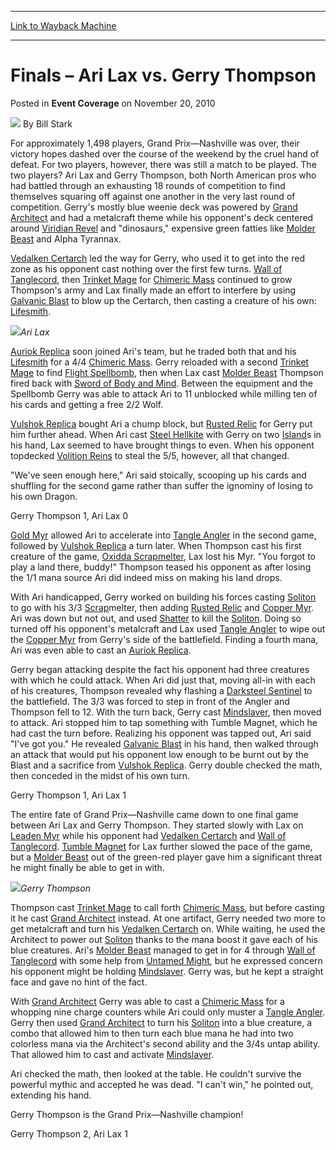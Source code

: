 
---
[Link to Wayback Machine](https://web.archive.org/web/20220626071738/https://magic.wizards.com/en/articles/archive/event-coverage/finals-%E2%80%93-ari-lax-vs-gerry-thompson-2010-11-20)

[_metadata_:author]:- "Bill Stark"
[_metadata_:description]:- "For approximately 1,498 players, Grand Prix—Nashville was over, their victory hopes dashed over the course of the weekend by the cruel hand of defeat. For two players, however, there was still a match to be played. The two players? Ari Lax and Gerry Thompson, both North American pros who had battled through an exhausting 18 rounds of competition to find themselves squaring off"
[_metadata_:generator]:- "Drupal 7 (http://drupal.org)"
[_metadata_:node]:- "340311"
[_metadata_:publish_date]:- "2010-11-20"
[_metadata_:source]:- "div-main-content"
[_metadata_:title]:- "Finals – Ari Lax vs. Gerry Thompson"
[_metadata_:wayback_capture_timestamp]:- "2022-06-26 07:17:38"
[_metadata_:wayback_raw_url]:- "https://web.archive.org/web/20220626071738id_/https://magic.wizards.com/en/articles/archive/event-coverage/finals-%E2%80%93-ari-lax-vs-gerry-thompson-2010-11-20"
[_metadata_:wayback_url]:- "https://magic.wizards.com/en/articles/archive/event-coverage/finals-%E2%80%93-ari-lax-vs-gerry-thompson-2010-11-20"
---


Finals – Ari Lax vs. Gerry Thompson
===================================



 Posted in **Event Coverage**
 on November 20, 2010 






![](https://media.magic.wizards.com/styles/auth_small/public/images/person/authorpic_BillStark.jpg)
By Bill Stark











For approximately 1,498 players, Grand Prix—Nashville was over, their victory hopes dashed over the course of the weekend by the cruel hand of defeat. For two players, however, there was still a match to be played. The two players? Ari Lax and Gerry Thompson, both North American pros who had battled through an exhausting 18 rounds of competition to find themselves squaring off against one another in the very last round of competition. Gerry's mostly blue weenie deck was powered by [Grand Architect](https://gatherer.wizards.com/Pages/Card/Details.aspx?name=Grand+Architect) and had a metalcraft theme while his opponent's deck centered around [Viridian Revel](https://gatherer.wizards.com/Pages/Card/Details.aspx?name=Viridian+Revel) and "dinosaurs," expensive green fatties like [Molder Beast](https://gatherer.wizards.com/Pages/Card/Details.aspx?name=Molder+Beast) and Alpha Tyrannax.


[Vedalken Certarch](https://gatherer.wizards.com/Pages/Card/Details.aspx?name=Vedalken+Certarch) led the way for Gerry, who used it to get into the red zone as his opponent cast nothing over the first few turns. [Wall of Tanglecord](https://gatherer.wizards.com/Pages/Card/Details.aspx?name=Wall+of+Tanglecord), then [Trinket Mage](https://gatherer.wizards.com/Pages/Card/Details.aspx?name=Trinket+Mage) for [Chimeric Mass](https://gatherer.wizards.com/Pages/Card/Details.aspx?name=Chimeric+Mass) continued to grow Thompson's army and Lax finally made an effort to interfere by using [Galvanic Blast](https://gatherer.wizards.com/Pages/Card/Details.aspx?name=Galvanic+Blast) to blow up the Certarch, then casting a creature of his own: [Lifesmith](https://gatherer.wizards.com/Pages/Card/Details.aspx?name=Lifesmith).


![](https://media.wizards.com/legacy/mtg/images/daily/events/gpnas10/farilax.jpg)*Ari Lax*



[Auriok Replica](https://gatherer.wizards.com/Pages/Card/Details.aspx?name=Auriok+Replica) soon joined Ari's team, but he traded both that and his [Lifesmith](https://gatherer.wizards.com/Pages/Card/Details.aspx?name=Lifesmith) for a 4/4 [Chimeric Mass](https://gatherer.wizards.com/Pages/Card/Details.aspx?name=Chimeric+Mass). Gerry reloaded with a second [Trinket Mage](https://gatherer.wizards.com/Pages/Card/Details.aspx?name=Trinket+Mage) to find [Flight Spellbomb](https://gatherer.wizards.com/Pages/Card/Details.aspx?name=Flight+Spellbomb), then when Lax cast [Molder Beast](https://gatherer.wizards.com/Pages/Card/Details.aspx?name=Molder+Beast) Thompson fired back with [Sword of Body and Mind](https://gatherer.wizards.com/Pages/Card/Details.aspx?name=Sword+of+Body+and+Mind). Between the equipment and the Spellbomb Gerry was able to attack Ari to 11 unblocked while milling ten of his cards and getting a free 2/2 Wolf.


[Vulshok Replica](https://gatherer.wizards.com/Pages/Card/Details.aspx?name=Vulshok+Replica) bought Ari a chump block, but [Rusted Relic](https://gatherer.wizards.com/Pages/Card/Details.aspx?name=Rusted+Relic) for Gerry put him further ahead. When Ari cast [Steel Hellkite](https://gatherer.wizards.com/Pages/Card/Details.aspx?name=Steel+Hellkite) with Gerry on two [Island](https://gatherer.wizards.com/Pages/Card/Details.aspx?name=Island)s in his hand, Lax seemed to have brought things to even. When his opponent topdecked [Volition Reins](https://gatherer.wizards.com/Pages/Card/Details.aspx?name=Volition+Reins) to steal the 5/5, however, all that changed.


"We've seen enough here," Ari said stoically, scooping up his cards and shuffling for the second game rather than suffer the ignominy of losing to his own Dragon.


Gerry Thompson 1, Ari Lax 0


[Gold Myr](https://gatherer.wizards.com/Pages/Card/Details.aspx?name=Gold+Myr) allowed Ari to accelerate into [Tangle Angler](https://gatherer.wizards.com/Pages/Card/Details.aspx?name=Tangle+Angler) in the second game, followed by [Vulshok Replica](https://gatherer.wizards.com/Pages/Card/Details.aspx?name=Vulshok+Replica) a turn later. When Thompson cast his first creature of the game, [Oxidda Scrapmelter](https://gatherer.wizards.com/Pages/Card/Details.aspx?name=Oxidda+Scrapmelter), Lax lost his Myr. "You forgot to play a land there, buddy!" Thompson teased his opponent as after losing the 1/1 mana source Ari did indeed miss on making his land drops.


With Ari handicapped, Gerry worked on building his forces casting [Soliton](https://gatherer.wizards.com/Pages/Card/Details.aspx?name=Soliton) to go with his 3/3 [Scrap](https://gatherer.wizards.com/Pages/Card/Details.aspx?name=Scrap)melter, then adding [Rusted Relic](https://gatherer.wizards.com/Pages/Card/Details.aspx?name=Rusted+Relic) and [Copper Myr](https://gatherer.wizards.com/Pages/Card/Details.aspx?name=Copper+Myr). Ari was down but not out, and used [Shatter](https://gatherer.wizards.com/Pages/Card/Details.aspx?name=Shatter) to kill the [Soliton](https://gatherer.wizards.com/Pages/Card/Details.aspx?name=Soliton). Doing so turned off his opponent's metalcraft and Lax used [Tangle Angler](https://gatherer.wizards.com/Pages/Card/Details.aspx?name=Tangle+Angler) to wipe out the [Copper Myr](https://gatherer.wizards.com/Pages/Card/Details.aspx?name=Copper+Myr) from Gerry's side of the battlefield. Finding a fourth mana, Ari was even able to cast an [Auriok Replica](https://gatherer.wizards.com/Pages/Card/Details.aspx?name=Auriok+Replica).


Gerry began attacking despite the fact his opponent had three creatures with which he could attack. When Ari did just that, moving all-in with each of his creatures, Thompson revealed why flashing a [Darksteel Sentinel](https://gatherer.wizards.com/Pages/Card/Details.aspx?name=Darksteel+Sentinel) to the battlefield. The 3/3 was forced to step in front of the Angler and Thompson fell to 12. With the turn back, Gerry cast [Mindslaver](https://gatherer.wizards.com/Pages/Card/Details.aspx?name=Mindslaver), then moved to attack. Ari stopped him to tap something with Tumble Magnet, which he had cast the turn before. Realizing his opponent was tapped out, Ari said "I've got you." He revealed [Galvanic Blast](https://gatherer.wizards.com/Pages/Card/Details.aspx?name=Galvanic+Blast) in his hand, then walked through an attack that would put his opponent low enough to be burnt out by the Blast and a sacrifice from [Vulshok Replica](https://gatherer.wizards.com/Pages/Card/Details.aspx?name=Vulshok+Replica). Gerry double checked the math, then conceded in the midst of his own turn.


Gerry Thompson 1, Ari Lax 1


The entire fate of Grand Prix—Nashville came down to one final game between Ari Lax and Gerry Thompson. They started slowly with Lax on [Leaden Myr](https://gatherer.wizards.com/Pages/Card/Details.aspx?name=Leaden+Myr) while his opponent had [Vedalken Certarch](https://gatherer.wizards.com/Pages/Card/Details.aspx?name=Vedalken+Certarch) and [Wall of Tanglecord](https://gatherer.wizards.com/Pages/Card/Details.aspx?name=Wall+of+Tanglecord). [Tumble Magnet](https://gatherer.wizards.com/Pages/Card/Details.aspx?name=Tumble+Magnet) for Lax further slowed the pace of the game, but a [Molder Beast](https://gatherer.wizards.com/Pages/Card/Details.aspx?name=Molder+Beast) out of the green-red player gave him a significant threat he might finally be able to get in with.


![](https://media.wizards.com/legacy/mtg/images/daily/events/gpnas10/fgerryt.jpg)*Gerry Thompson*



Thompson cast [Trinket Mage](https://gatherer.wizards.com/Pages/Card/Details.aspx?name=Trinket+Mage) to call forth [Chimeric Mass](https://gatherer.wizards.com/Pages/Card/Details.aspx?name=Chimeric+Mass), but before casting it he cast [Grand Architect](https://gatherer.wizards.com/Pages/Card/Details.aspx?name=Grand+Architect) instead. At one artifact, Gerry needed two more to get metalcraft and turn his [Vedalken Certarch](https://gatherer.wizards.com/Pages/Card/Details.aspx?name=Vedalken+Certarch) on. While waiting, he used the Architect to power out [Soliton](https://gatherer.wizards.com/Pages/Card/Details.aspx?name=Soliton) thanks to the mana boost it gave each of his blue creatures. Ari's [Molder Beast](https://gatherer.wizards.com/Pages/Card/Details.aspx?name=Molder+Beast) managed to get in for 4 through [Wall of Tanglecord](https://gatherer.wizards.com/Pages/Card/Details.aspx?name=Wall+of+Tanglecord) with some help from [Untamed Might](https://gatherer.wizards.com/Pages/Card/Details.aspx?name=Untamed+Might), but he expressed concern his opponent might be holding [Mindslaver](https://gatherer.wizards.com/Pages/Card/Details.aspx?name=Mindslaver). Gerry was, but he kept a straight face and gave no hint of the fact.


With [Grand Architect](https://gatherer.wizards.com/Pages/Card/Details.aspx?name=Grand+Architect) Gerry was able to cast a [Chimeric Mass](https://gatherer.wizards.com/Pages/Card/Details.aspx?name=Chimeric+Mass) for a whopping nine charge counters while Ari could only muster a [Tangle Angler](https://gatherer.wizards.com/Pages/Card/Details.aspx?name=Tangle+Angler). Gerry then used [Grand Architect](https://gatherer.wizards.com/Pages/Card/Details.aspx?name=Grand+Architect) to turn his [Soliton](https://gatherer.wizards.com/Pages/Card/Details.aspx?name=Soliton) into a blue creature, a combo that allowed him to then turn each blue mana he had into two colorless mana via the Architect's second ability and the 3/4s untap ability. That allowed him to cast and activate [Mindslaver](https://gatherer.wizards.com/Pages/Card/Details.aspx?name=Mindslaver).


Ari checked the math, then looked at the table. He couldn't survive the powerful mythic and accepted he was dead. "I can't win," he pointed out, extending his hand.


Gerry Thompson is the Grand Prix—Nashville champion!


Gerry Thompson 2, Ari Lax 1







